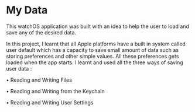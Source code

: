 # My Data
This watchOS application was built with an idea to help the user to load and save any of the desired data.

In this project, I learnt that all Apple platforms have a built in system called user default which has a capacity to save small amount of data such as storing preferences and other simple values. All these preferences gets loaded when the app starts. I learnt and used all the three ways of saving user data :

•	Reading and Writing Files

•	Reading and Writing from the Keychain

•	Reading and Writing User Settings

